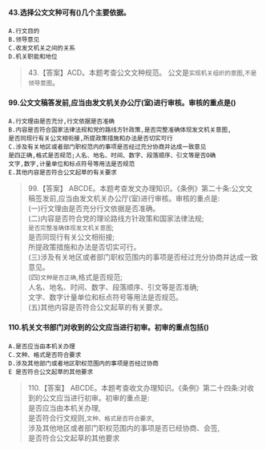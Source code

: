 #### 43.选择公文文种可有()几个主要依据。
    A.行文目的
    B.领导意见
    C.收发文机关之间的关系
    D.机关职能和地位

>   43.【答案】ACD。本题考查公文文种规范。
公文是`实现机关组织的意图`,`不是领导意图`。

   
#### 99.公文文稿答发前,应当由发文机关办公厅(室)进行审核。审核的重点是()
    A.行文理由是否充分,行文依据是否准确
    B.内容是否符合国家法律法规和党的路线方针政策,是否完整准确体现发文机关意图,
    是否同现行有关公文相衔接,所提政策措施和办法是否切实可行
    C.涉及有关地区或者部门职权范内的事项是否经过充分协商并达成一致意见
    是四正确,格式是否规范;人名、地名、时间、数字、段落顺序、引文等是否O确
    文字,数字,计量单位和标点符号等用法是否规范
    E.其他内容是否符合公文起草的有关要求
>   99.【答案】 ABCDE。本题考查发文办理知识。《条例》第二十条:公文文
稿签发前,应当由发文机关办公厅(室)进行审核。审核的重点是:<br>
(一)行文理由是否充分行文依据是否准确。<br>
(二)内容是否符合党的理论路线方针政策和国家法律法规;<br>
`是否完整准确体现发文机关意图`;<br>
是否同现行有关公文相衔接;<br>
所提政策措施和办法是否切实可行。<br>
(三)涉及有关地区或者部门职权范围内的事项是否经过充分协商并达成一致意见。<br>
(四)`文种是否正确`,格式是否规范;<br>
人名、地名、时间、数字、段落顺序、引文等是否准确;<br>
文字、数字计量单位和标点符号等用法是否规范。<br>
(五)其他内容是否符合公文起草的有关要求。<br>

#### 110.机关文书部门对收到的公文应当进行初审。初审的重点包括()
    A.是否应当由本机关办理
    C.文种、格式是否符合要求
    D.涉及其他部门或者地区职权范围内的事项是否经过协商
    E 是否符合公文起草的其他要求
> 110.【答案】 ABCDE。本题考查收文办理知识。《条例》第二十四条:对收
到的公文应当进行初审。初审的重点是: <br>
是否应当由本机关办理,<br>
是否符合行文规则,`文种、格式是否符合要求`,<br>
涉及其他地区或者部门职权范围内的事项是否已经协商、会签,<br>
是否符合公文起草的其他要求

